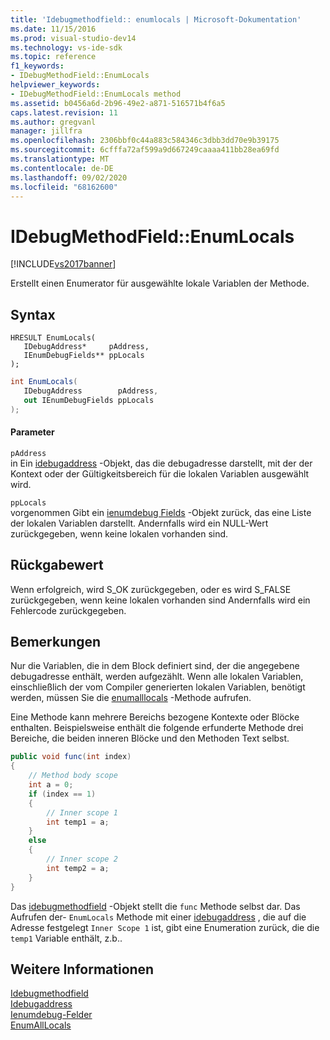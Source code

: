 ```yaml
---
title: 'Idebugmethodfield:: enumlocals | Microsoft-Dokumentation'
ms.date: 11/15/2016
ms.prod: visual-studio-dev14
ms.technology: vs-ide-sdk
ms.topic: reference
f1_keywords:
- IDebugMethodField::EnumLocals
helpviewer_keywords:
- IDebugMethodField::EnumLocals method
ms.assetid: b0456a6d-2b96-49e2-a871-516571b4f6a5
caps.latest.revision: 11
ms.author: gregvanl
manager: jillfra
ms.openlocfilehash: 2306bbf0c44a883c584346c3dbb3dd70e9b39175
ms.sourcegitcommit: 6cfffa72af599a9d667249caaaa411bb28ea69fd
ms.translationtype: MT
ms.contentlocale: de-DE
ms.lasthandoff: 09/02/2020
ms.locfileid: "68162600"
---
```

# <a name="idebugmethodfieldenumlocals"></a>IDebugMethodField::EnumLocals
[!INCLUDE[vs2017banner](../../../includes/vs2017banner.md)]

Erstellt einen Enumerator für ausgewählte lokale Variablen der Methode.  
  
## <a name="syntax"></a>Syntax  
  
```cpp#  
HRESULT EnumLocals(   
   IDebugAddress*     pAddress,  
   IEnumDebugFields** ppLocals  
);  
```  
  
```csharp  
int EnumLocals(  
   IDebugAddress        pAddress,   
   out IEnumDebugFields ppLocals  
);  
```  
  
#### <a name="parameters"></a>Parameter  
 `pAddress`  
 in Ein [idebugaddress](../../../extensibility/debugger/reference/idebugaddress.md) -Objekt, das die debugadresse darstellt, mit der der Kontext oder der Gültigkeitsbereich für die lokalen Variablen ausgewählt wird.  
  
 `ppLocals`  
 vorgenommen Gibt ein [ienumdebug Fields](../../../extensibility/debugger/reference/ienumdebugfields.md) -Objekt zurück, das eine Liste der lokalen Variablen darstellt. Andernfalls wird ein NULL-Wert zurückgegeben, wenn keine lokalen vorhanden sind.  
  
## <a name="return-value"></a>Rückgabewert  
 Wenn erfolgreich, wird S_OK zurückgegeben, oder es wird S_FALSE zurückgegeben, wenn keine lokalen vorhanden sind Andernfalls wird ein Fehlercode zurückgegeben.  
  
## <a name="remarks"></a>Bemerkungen  
 Nur die Variablen, die in dem Block definiert sind, der die angegebene debugadresse enthält, werden aufgezählt. Wenn alle lokalen Variablen, einschließlich der vom Compiler generierten lokalen Variablen, benötigt werden, müssen Sie die [enumalllocals](../../../extensibility/debugger/reference/idebugmethodfield-enumalllocals.md) -Methode aufrufen.  
  
 Eine Methode kann mehrere Bereichs bezogene Kontexte oder Blöcke enthalten. Beispielsweise enthält die folgende erfunderte Methode drei Bereiche, die beiden inneren Blöcke und den Methoden Text selbst.  
  
```csharp  
public void func(int index)  
{  
    // Method body scope  
    int a = 0;  
    if (index == 1)  
    {  
        // Inner scope 1  
        int temp1 = a;  
    }  
    else  
    {  
        // Inner scope 2  
        int temp2 = a;  
    }  
}  
```  
  
 Das [idebugmethodfield](../../../extensibility/debugger/reference/idebugmethodfield.md) -Objekt stellt die `func` Methode selbst dar. Das Aufrufen der- `EnumLocals` Methode mit einer [idebugaddress](../../../extensibility/debugger/reference/idebugaddress.md) , die auf die Adresse festgelegt `Inner Scope 1` ist, gibt eine Enumeration zurück, die die `temp1` Variable enthält, z.b..  
  
## <a name="see-also"></a>Weitere Informationen  
 [Idebugmethodfield](../../../extensibility/debugger/reference/idebugmethodfield.md)   
 [Idebugaddress](../../../extensibility/debugger/reference/idebugaddress.md)   
 [Ienumdebug-Felder](../../../extensibility/debugger/reference/ienumdebugfields.md)   
 [EnumAllLocals](../../../extensibility/debugger/reference/idebugmethodfield-enumalllocals.md)
